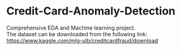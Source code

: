 # Credit-Card-Anomaly-Detection

Comprehensive EDA and Machine learning project.\
The dataset can be downloaded from the following link:\
https://www.kaggle.com/mlg-ulb/creditcardfraud/download
